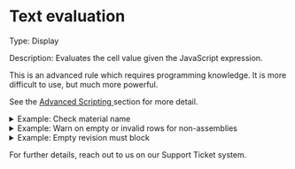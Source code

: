 # Text evaluation

Type: Display

Description: Evaluates the cell value given the JavaScript expression.

This is an advanced rule which requires programming knowledge. It is more difficult to use, but much more powerful.

See the [Advanced Scripting ](../advanced-scripting.md)section for more detail.

<details>

<summary>Example: Check material name</summary>

* Cell value: Stainless Steel 304
* Rule value:&#x20;

<pre class="language-javascript"><code class="lang-javascript"><strong>/* if the string is blank, return unknown */
</strong><strong>if (!s &#x26; !rowData.isAssemblyRow) 
</strong><strong>  return { message: 'unknown material' }
</strong></code></pre>

* Result: Rule passes.&#x20;

</details>

<details>

<summary>Example: Warn on empty or invalid rows for non-assemblies</summary>

* Cell value: \[blank]
* Rule value:

<pre class="language-javascript"><code class="lang-javascript"><strong>/* if the string is blank and its a component, return warning */
</strong><strong>if (!rowData.isAssemblyRow &#x26;&#x26; !s) 
</strong><strong>  return { message: `No material specified for this component`};
</strong><strong>
</strong><strong>/* check for valid combinations */
</strong><strong>if (s.toLower().includes('steel') &#x26;&#x26; rowData.cells.partNumber.endsWith('RR'))
</strong><strong>    return { message: `Invalid material specified for this component`};
</strong><strong>
</strong></code></pre>

* Result:&#x20;
  * Rule fails for non-assembly rows. Cell border is marked orange or red (depending on your pass / block setting)&#x20;
  * Rule passes for assembly rows

</details>

<details>

<summary>Example: Empty revision must block</summary>

* Cell value: \[blank]
* Property mapping setting: Is Readonly = checked
* Rule value:

<pre class="language-javascript" data-overflow="wrap"><code class="lang-javascript"><strong>/* if the string is blank and its a component, return warning */
</strong><strong>if (!s &#x26;&#x26; pm.isReadOnly) 
</strong><strong>  return { message: `The revision is blank. Please update at the source and reload the BOM`};
</strong></code></pre>

* Result:&#x20;
  * Rule fails and warning is shown, but only if the Property Mapping is marked as read-only.

</details>



For further details, reach out to us on our Support Ticket system.

